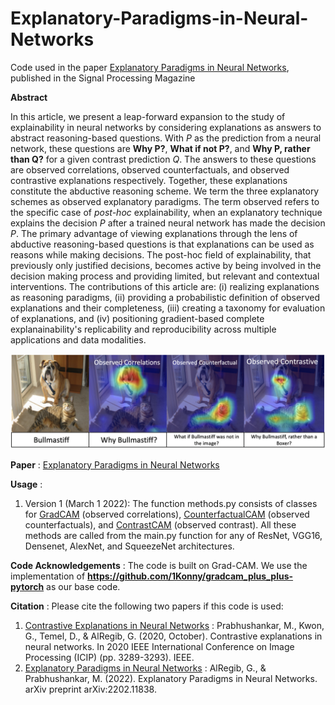 # Explanatory-Paradigms-in-Neural-Networks
Code used in the paper [Explanatory Paradigms in Neural Networks](https://arxiv.org/abs/2202.11838), published in the Signal Processing Magazine

**Abstract** 

In this article, we present a leap-forward expansion to the study of explainability in neural networks by considering explanations as answers to abstract reasoning-based questions. With *P* as the prediction from a neural network, these questions are **Why P?**, **What if not P?**, and **Why P, rather than Q?** for a given contrast prediction *Q*. The answers to these questions are observed correlations, observed counterfactuals, and observed contrastive explanations respectively. Together, these explanations constitute the abductive reasoning scheme. We term the three explanatory schemes as observed explanatory paradigms. The term observed refers to the specific case of *post-hoc* explainability, when an explanatory technique explains the decision *P* after a trained neural network has made the decision *P*. The primary advantage of viewing explanations through the lens of abductive reasoning-based questions is that explanations can be used as reasons while making decisions. The post-hoc field of explainability, that previously only justified decisions, becomes active by being involved in the decision making process and providing limited, but relevant and contextual interventions. The contributions of this article are: (i) realizing explanations as reasoning paradigms, (ii) providing a probabilistic definition of observed explanations and their completeness, (iii) creating a taxonomy for evaluation of explanations, and (iv) positioning gradient-based complete explanainability's replicability and reproducibility across multiple applications and data modalities.

![Contrastive Explanations](Explanations.png) 

**Paper** : [Explanatory Paradigms in Neural Networks](https://arxiv.org/abs/2202.11838)

**Usage** : 

1. Version 1 (March 1 2022): The function methods.py consists of classes for [GradCAM](https://arxiv.org/abs/1610.02391) (observed correlations), [CounterfactualCAM](https://arxiv.org/abs/1610.02391) (observed counterfactuals), and [ContrastCAM](https://arxiv.org/abs/2008.00178) (observed contrast). All these methods are called from the main.py function for any of ResNet, VGG16, Densenet, AlexNet, and SqueezeNet architectures.

**Code Acknowledgements** :  The code is built on Grad-CAM. We use the implementation of **https://github.com/1Konny/gradcam_plus_plus-pytorch** as our base code. 

**Citation** : Please cite the following two papers if this code is used: 

1. [Contrastive Explanations in Neural Networks](https://arxiv.org/abs/2008.00178) : Prabhushankar, M., Kwon, G., Temel, D., & AlRegib, G. (2020, October). Contrastive explanations in neural networks. In 2020 IEEE International Conference on Image Processing (ICIP) (pp. 3289-3293). IEEE.
2. [Explanatory Paradigms in Neural Networks](https://arxiv.org/abs/2202.11838) : AlRegib, G., & Prabhushankar, M. (2022). Explanatory Paradigms in Neural Networks. arXiv preprint arXiv:2202.11838.

